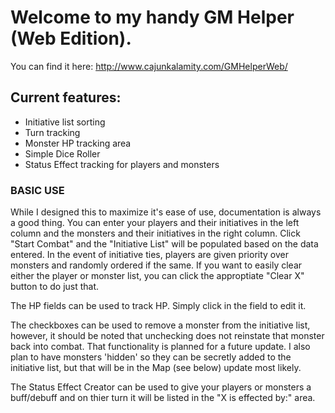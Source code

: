 # Welcome to my handy GM Helper (Web Edition).

You can find it here: http://www.cajunkalamity.com/GMHelperWeb/

## Current features:
 - Initiative list sorting
 - Turn tracking 
 - Monster HP tracking area
 - Simple Dice Roller
 - Status Effect tracking for players and monsters

### BASIC USE 

While I designed this to maximize it's ease of use, documentation is always a good thing.  You can enter your players and their initiatives in the left column and the monsters and their initiatives in the right column.  Click "Start Combat" and the "Initiative List" will be populated based on the data entered.  In the event of initiative ties, players are given priority over monsters and randomly ordered if the same.  If you want to easily clear either the player or monster list, you can click the approptiate "Clear X" button to do just that.

The HP fields can be used to track HP.  Simply click in the field to edit it. 

The checkboxes can be used to remove a monster from the initiative list, however, it should be noted that unchecking does not reinstate that monster back into combat.  That functionality is planned for a future update.  I also plan to have monsters 'hidden' so they can be secretly added to the initiative list, but that will be in the Map (see below) update most likely.

The Status Effect Creator can be used to give your players or monsters a buff/debuff and on thier turn it will be listed in the "X is effected by:" area.

